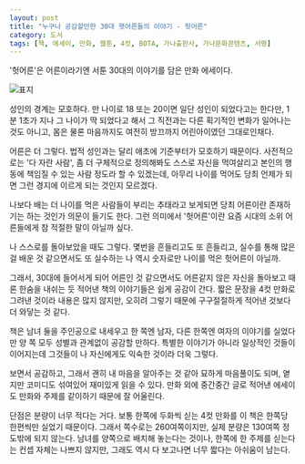 ```yaml
---
layout: post
title: "누구나 공감할만한 30대 햇어른들의 이야기 - 헛어른"
category: 도서
tags: [책, 에세이, 만화, 웹툰, 4컷, BOTA, 가나출판사, 가나문화콘텐츠, 서평]
---
```


'헛어른'은
어른이라기엔 서툰 30대의 이야기를 담은 만화 에세이다.

![표지](https://lh3.googleusercontent.com/kTRGY_TLvlro4H4s2Dng7nAn6BGwQHZGcTciYw1cjYhgDnGjKyuAerF8XKv_RM21oq7sZ0OyU2Jrag=s480)

성인의 경계는 모호하다.
만 나이로 18 또는 20이면 일단 성인이 되었다고는 한다만,
1분 1초가 지나 그 나이가 딱 되었다고 해서 그 직전과는 다른 획기적인 변화가 일어나는 것도 아니고,
몸은 물론 마음까지도 여전히 방끄까지 어린아이였던 그대로인채다.

어른은 더 그렇다.
법적 성인과는 달리 애초에 기준부터가 모호하기 때문이다.
사전적으로는 '다 자란 사람',
좀 더 구체적으로 정의해봐도 스스로 자신을 먹여살리고 본인의 행동에 책임질 수 있는 사람 정도라 할 수 있겠는데,
아무리 나이를 먹어도 당최 언제가 되면 그런 경지에 이르게 되는 것인지 모르겠다.

나보다 배는 더 나이를 먹은 사람들이 부리는 추태라고 보게되면
당최 어른이란 존재하기는 하는 것인가 의문이 들기도 한다.
그런 의미에서 '헛어른'이란 요즘 시대의 소위 어른들에게 참 적절한 말이 아닐까 싶다.

나 스스로를 돌아보았을 때도 그렇다.
몇번을 흔들리고도 또 흔들리고,
실수를 통해 많은 걸 배운 것 같으면서도 또 실수하는 나 역시
숫자로만 나이를 먹은 헛어른이 아닐까.

그래서, 30대에 들어서게 되어 어른인 것 같으면서도 어른같지 않은 자신을 돌아보고
때론 한숨을 내쉬는 듯 적어낸 책의 이야기들은 쉽게 공감이 간다.
짧은 문장을 4컷 만화로 그려낸 것이라 내용은 많지 않지만,
오히려 그렇기 때문에 구구절절하게 적어낸 것보다 더 와닿는 것 같다.

책은 남녀 둘을 주인공으로 내세우고
한 쪽엔 남자, 다른 한쪽엔 여자의 이야기를 실었다만
양 쪽 모두 성별과 관계없이 공감할 만하다.
특별한 이야기가 아니라 일상적인 것들이 이어지는데
그것들이 나 자신에게도 익숙한 것이라 더욱 그렇다.

보면서 공감하고, 그래서 괜히 내 마음을 알아주는 것 같아 묘하게 마음풀이도 되며,
옅지만 코미디도 섞여있어 재미있게 읽을 수 있다.
만화 외에 중간중간 글로 적어낸 에세이도 만화와 주제를 같이하기 때문에 잘 어울린다.

단점은 분량이 너무 적다는 거다.
보통 한쪽에 두화씩 싣는 4컷 만화를
이 책은 한쪽당 한편씩만 실었기 때문이다.
그래서 쪽수로는 260여쪽이지만,
실제 분량은 130여쪽 정도밖에 되지 않는다.
남녀를 양쪽으로 배치해 놓는다는 것이나,
한쪽에 한 주제를 싣는다는 컨셉 자체는 나쁘지 않지만,
그래도 역시 다 보고나면 너무 짧다는 아쉬움이 남는다.
